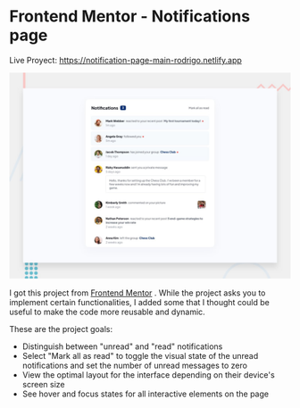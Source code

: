 # Frontend Mentor - Notifications page

Live Proyect: https://notification-page-main-rodrigo.netlify.app

![Design preview for the Notifications page coding challenge](./design/desktop-preview.jpg)

I got this project from [Frontend Mentor](https://www.frontendmentor.io)
. While the project asks you to implement certain functionalities, I added some that I thought could be useful to make the code more reusable and dynamic.

These are the project goals:

- Distinguish between "unread" and "read" notifications
- Select "Mark all as read" to toggle the visual state of the unread notifications and set the number of unread messages to zero
- View the optimal layout for the interface depending on their device's screen size
- See hover and focus states for all interactive elements on the page
